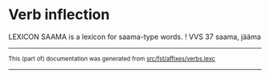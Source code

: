 
# Verb inflection

LEXICON SAAMA  is a lexicon for saama-type words. ! VVS 37   saama, jääma

* * *

<small>This (part of) documentation was generated from [src/fst/affixes/verbs.lexc](https://github.com/snomos/lang-est-festschrift/blob/main/src/fst/affixes/verbs.lexc)</small>

---

